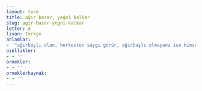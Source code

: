 ```yaml
---
layout: term
title: ağır basar, yeğni kalkar
slug: agir-basar-yegni-kalkar
letter: A
lisan: Türkçe
anlamlar:
- '"ağırbaşlı olan, herkesten saygı görür, ağırbaşlı olmayana ise kimse değer vermez" anlamında kullanılan bir söz'
ozellikler:
- - ''
ornekler:
- - ''
orneklerkaynak:
- - ''
---
```

